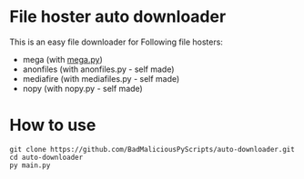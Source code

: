 # File hoster auto downloader
This is an easy file downloader for Following file hosters:
* mega (with [mega.py](https://github.com/odwyersoftware/mega.py))
* anonfiles (with anonfiles.py - self made)
* mediafire (with mediafiles.py - self made)
* nopy      (with nopy.py - self made)

# How to use

```shell
git clone https://github.com/BadMaliciousPyScripts/auto-downloader.git
cd auto-downloader
py main.py
```
